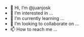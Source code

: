 - 👋 Hi, I’m @juanjosk
- 👀 I’m interested in ...
- 🌱 I’m currently learning ...
- 💞️ I’m looking to collaborate on ...
- 📫 How to reach me ...

<!---
juanjosk/juanjosk is a ✨ special ✨ repository because its `README.md` (this file) appears on your GitHub profile.
You can click the Preview link to take a look at your changes.
--->
